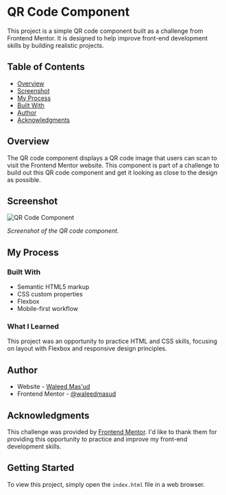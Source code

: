 # QR Code Component

This project is a simple QR code component built as a challenge from Frontend Mentor. It is designed to help improve front-end development skills by building realistic projects.

## Table of Contents

- [Overview](#overview)
- [Screenshot](#screenshot)
- [My Process](#my-process)
- [Built With](#built-with)
- [Author](#author)
- [Acknowledgments](#acknowledgments)

## Overview

The QR code component displays a QR code image that users can scan to visit the Frontend Mentor website. This component is part of a challenge to build out this QR code component and get it looking as close to the design as possible.

## Screenshot

![QR Code Component](./qr-code-component-main/images/screenshot.png)

*Screenshot of the QR code component.*

## My Process

### Built With

- Semantic HTML5 markup
- CSS custom properties
- Flexbox
- Mobile-first workflow

### What I Learned

This project was an opportunity to practice HTML and CSS skills, focusing on layout with Flexbox and responsive design principles.

## Author

- Website - [Waleed Mas'ud](https://www.github.com/waleedmasud)
- Frontend Mentor - [@waleedmasud](https://www.frontendmentor.io/profile/waleedmasud)

## Acknowledgments

This challenge was provided by [Frontend Mentor](https://www.frontendmentor.io?ref=challenge). I'd like to thank them for providing this opportunity to practice and improve my front-end development skills.

## Getting Started

To view this project, simply open the `index.html` file in a web browser.

